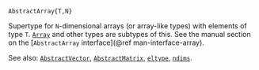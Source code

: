```
AbstractArray{T,N}
```

Supertype for `N`-dimensional arrays (or array-like types) with elements of type `T`. [`Array`](@ref) and other types are subtypes of this. See the manual section on the [`AbstractArray` interface](@ref man-interface-array).

See also: [`AbstractVector`](@ref), [`AbstractMatrix`](@ref), [`eltype`](@ref), [`ndims`](@ref).
